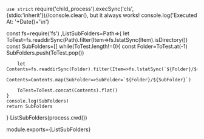 `use strict`
require('child_process').execSync('cls',{stdio:'inherit'})//console.clear(), but it always works!
console.log('Executed At: '+Date()+'\n')

const fs=require('fs')
,ListSubFolders=Path=>{
    let ToTest=fs.readdirSync(Path).filter(Item=>fs.lstatSync(Item).isDirectory())
    const SubFolders=[]
    while(ToTest.length!=0){
        const Folder=ToTest.at(-1)
        SubFolders.push(ToTest.pop())

        let Contents=fs.readdirSync(Folder).filter(Item=>fs.lstatSync(`${Folder}/${Item}`).isDirectory())
        Contents=Contents.map(SubFolder=>SubFolder=`${Folder}/${SubFolder}`)

        ToTest=ToTest.concat(Contents).flat()
    }
    console.log(SubFolders)
    return SubFolders
}
ListSubFolders(process.cwd())

module.exports={ListSubFolders}
